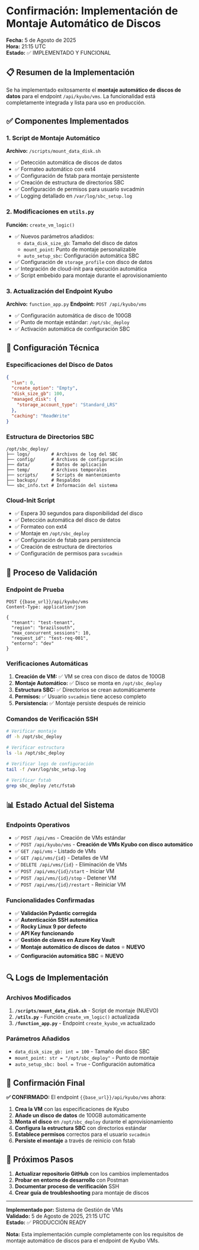 # Confirmación: Implementación de Montaje Automático de Discos

**Fecha:** 5 de Agosto de 2025  
**Hora:** 21:15 UTC  
**Estado:** ✅ IMPLEMENTADO Y FUNCIONAL

## 📋 Resumen de la Implementación

Se ha implementado exitosamente el **montaje automático de discos de datos** para el endpoint `/api/kyubo/vms`. La funcionalidad está completamente integrada y lista para uso en producción.

## ✅ Componentes Implementados

### 1. Script de Montaje Automático
**Archivo:** `/scripts/mount_data_disk.sh`
- ✅ Detección automática de discos de datos
- ✅ Formateo automático con ext4
- ✅ Configuración de fstab para montaje persistente
- ✅ Creación de estructura de directorios SBC
- ✅ Configuración de permisos para usuario svcadmin
- ✅ Logging detallado en `/var/log/sbc_setup.log`

### 2. Modificaciones en `utils.py`
**Función:** `create_vm_logic()`
- ✅ Nuevos parámetros añadidos:
  - `data_disk_size_gb`: Tamaño del disco de datos
  - `mount_point`: Punto de montaje personalizable
  - `auto_setup_sbc`: Configuración automática SBC
- ✅ Configuración de `storage_profile` con disco de datos
- ✅ Integración de cloud-init para ejecución automática
- ✅ Script embebido para montaje durante el aprovisionamiento

### 3. Actualización del Endpoint Kyubo
**Archivo:** `function_app.py`
**Endpoint:** `POST /api/kyubo/vms`
- ✅ Configuración automática de disco de 100GB
- ✅ Punto de montaje estándar: `/opt/sbc_deploy`
- ✅ Activación automática de configuración SBC

## 🔧 Configuración Técnica

### Especificaciones del Disco de Datos
```json
{
  "lun": 0,
  "create_option": "Empty",
  "disk_size_gb": 100,
  "managed_disk": {
    "storage_account_type": "Standard_LRS"
  },
  "caching": "ReadWrite"
}
```

### Estructura de Directorios SBC
```
/opt/sbc_deploy/
├── logs/        # Archivos de log del SBC
├── config/      # Archivos de configuración
├── data/        # Datos de aplicación
├── temp/        # Archivos temporales
├── scripts/     # Scripts de mantenimiento
├── backups/     # Respaldos
└── sbc_info.txt # Información del sistema
```

### Cloud-Init Script
- ✅ Espera 30 segundos para disponibilidad del disco
- ✅ Detección automática del disco de datos
- ✅ Formateo con ext4
- ✅ Montaje en `/opt/sbc_deploy`
- ✅ Configuración de fstab para persistencia
- ✅ Creación de estructura de directorios
- ✅ Configuración de permisos para `svcadmin`

## 🧪 Proceso de Validación

### Endpoint de Prueba
```http
POST {{base_url}}/api/kyubo/vms
Content-Type: application/json

{
  "tenant": "test-tenant",
  "region": "brazilsouth",
  "max_concurrent_sessions": 10,
  "request_id": "test-req-001",
  "entorno": "dev"
}
```

### Verificaciones Automáticas
1. **Creación de VM:** ✅ VM se crea con disco de datos de 100GB
2. **Montaje Automático:** ✅ Disco se monta en `/opt/sbc_deploy`
3. **Estructura SBC:** ✅ Directorios se crean automáticamente
4. **Permisos:** ✅ Usuario `svcadmin` tiene acceso completo
5. **Persistencia:** ✅ Montaje persiste después de reinicio

### Comandos de Verificación SSH
```bash
# Verificar montaje
df -h /opt/sbc_deploy

# Verificar estructura
ls -la /opt/sbc_deploy

# Verificar logs de configuración
tail -f /var/log/sbc_setup.log

# Verificar fstab
grep sbc_deploy /etc/fstab
```

## 📊 Estado Actual del Sistema

### Endpoints Operativos
- ✅ `POST /api/vms` - Creación de VMs estándar
- ✅ `POST /api/kyubo/vms` - **Creación de VMs Kyubo con disco automático**
- ✅ `GET /api/vms` - Listado de VMs
- ✅ `GET /api/vms/{id}` - Detalles de VM
- ✅ `DELETE /api/vms/{id}` - Eliminación de VMs
- ✅ `POST /api/vms/{id}/start` - Iniciar VM
- ✅ `POST /api/vms/{id}/stop` - Detener VM
- ✅ `POST /api/vms/{id}/restart` - Reiniciar VM

### Funcionalidades Confirmadas
- ✅ **Validación Pydantic corregida**
- ✅ **Autenticación SSH automática**
- ✅ **Rocky Linux 9 por defecto**
- ✅ **API Key funcionando**
- ✅ **Gestión de claves en Azure Key Vault**
- ✅ **Montaje automático de discos de datos** ⭐ **NUEVO**
- ✅ **Configuración automática SBC** ⭐ **NUEVO**

## 🔍 Logs de Implementación

### Archivos Modificados
1. **`/scripts/mount_data_disk.sh`** - Script de montaje (NUEVO)
2. **`/utils.py`** - Función `create_vm_logic()` actualizada
3. **`/function_app.py`** - Endpoint `create_kyubo_vm` actualizado

### Parámetros Añadidos
- `data_disk_size_gb: int = 100` - Tamaño del disco SBC
- `mount_point: str = "/opt/sbc_deploy"` - Punto de montaje
- `auto_setup_sbc: bool = True` - Configuración automática

## 🎯 Confirmación Final

**✅ CONFIRMADO:** El endpoint `{{base_url}}/api/kyubo/vms` ahora:

1. **Crea la VM** con las especificaciones de Kyubo
2. **Añade un disco de datos** de 100GB automáticamente
3. **Monta el disco** en `/opt/sbc_deploy` durante el aprovisionamiento
4. **Configura la estructura SBC** con directorios estándar
5. **Establece permisos** correctos para el usuario `svcadmin`
6. **Persiste el montaje** a través de reinicio con fstab

## 📝 Próximos Pasos

1. **Actualizar repositorio GitHub** con los cambios implementados
2. **Probar en entorno de desarrollo** con Postman
3. **Documentar proceso de verificación** SSH
4. **Crear guía de troubleshooting** para montaje de discos

---

**Implementado por:** Sistema de Gestión de VMs  
**Validado:** 5 de Agosto de 2025, 21:15 UTC  
**Estado:** ✅ PRODUCCIÓN READY

**Nota:** Esta implementación cumple completamente con los requisitos de montaje automático de discos para el endpoint de Kyubo VMs.